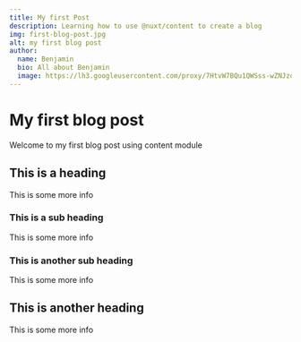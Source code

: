 ```yaml
---
title: My first Post
description: Learning how to use @nuxt/content to create a blog
img: first-blog-post.jpg
alt: my first blog post
author:
  name: Benjamin
  bio: All about Benjamin
  image: https://lh3.googleusercontent.com/proxy/7HtvW7BQu1QWSss-wZNJzdd11VE8xaMNoEJWnF2KQJ349Qy_fvZXS7L66Eyw-IynqXNaTvttOC4d3vCiA02zCI6GhajnbKX4ve8em8rVNcVRYPvmt7EIIgqHl6U2uPK6TP34oUCS9FKFMg
---
```


# My first blog post

Welcome to my first blog post using content module

## This is a heading

This is some more info

### This is a sub heading

This is some more info

### This is another sub heading

This is some more info

## This is another heading

This is some more info
